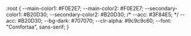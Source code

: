 :root {
    --main-color1: #F0E2E7;
    --main-color2: #F0E2E7;
    --secondary-color1: #B20D30;
    --secondary-color2: #B20D30;
    /* --acc: #3F84E5; */
    --acc: #B20D30;
    --bg-dark: #707070;
    --clr-alpha: #9c9c9c60;
    --font: "Comfortaa", sans-serif;
}